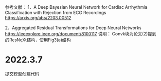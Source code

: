 参考文献：
1、A Deep Bayesian Neural Network for Cardiac Arrhythmia Classification with Rejection from ECG Recordings https://arxiv.org/abs/2203.00512

2、Aggregated Residual Transformations for Deep Neural Networks https://ieeexplore.ieee.org/document/8100117
说明：
Convk块为论文(2)提到的ResNeXt结构，使用Fig3(a)结构
# 2022.3.7
提交模型创建代码
